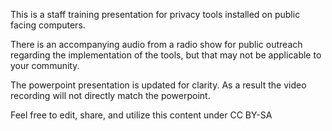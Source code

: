 This is a staff training presentation for privacy tools installed on public facing computers. 

There is an accompanying audio from a radio show for public outreach regarding the implementation of the tools, but that may not be applicable to your community.

The powerpoint presentation is updated for clarity. As a result the video recording will not directly match the powerpoint. 

Feel free to edit, share, and utilize this content under CC BY-SA